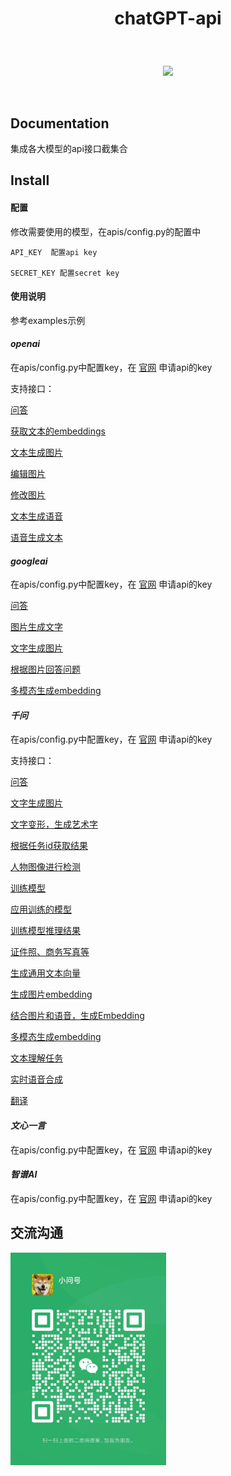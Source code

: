 # <p align="center">chatGPT-api</p>

<br>
<p align="center">
    <a href="#"><img src="https://img.shields.io/badge/python-3.9-green.svg"></a>
</p>
<br />

## Documentation

<p> 集成各大模型的api接口截集合 </p>


## Install

#### 配置

修改需要使用的模型，在apis/config.py的配置中

    API_KEY  配置api key

    SECRET_KEY 配置secret key

#### 使用说明

参考examples示例

#### *openai*

在apis/config.py中配置key，在 [官网](https://platform.openai.com/account/api-keys) 申请api的key

支持接口：

[问答](https://github.com/nwaiting/chatGPT-api/blob/master/apis/aichat/openai.py)

[获取文本的embeddings](https://github.com/nwaiting/chatGPT-api/blob/master/apis/aichat/openai.py)

[文本生成图片](https://github.com/nwaiting/chatGPT-api/blob/master/apis/aichat/openai.py)

[编辑图片](https://github.com/nwaiting/chatGPT-api/blob/master/apis/aichat/openai.py)

[修改图片](https://github.com/nwaiting/chatGPT-api/blob/master/apis/aichat/openai.py)

[文本生成语音](https://github.com/nwaiting/chatGPT-api/blob/master/apis/aichat/openai.py)

[语音生成文本](https://github.com/nwaiting/chatGPT-api/blob/master/apis/aichat/openai.py)


#### *googleai*

在apis/config.py中配置key，在 [官网](https://cloud.google.com/vertex-ai/docs/generative-ai/model-reference/gemini?hl=zh-cn) 申请api的key

[问答](https://github.com/nwaiting/chatGPT-api/blob/master/apis/aichat/googleai.py)

[图片生成文字](https://github.com/nwaiting/chatGPT-api/blob/master/apis/aichat/googleai.py)

[文字生成图片](https://github.com/nwaiting/chatGPT-api/blob/master/apis/aichat/googleai.py)

[根据图片回答问题](https://github.com/nwaiting/chatGPT-api/blob/master/apis/aichat/googleai.py)

[多模态生成embedding](https://github.com/nwaiting/chatGPT-api/blob/master/apis/aichat/googleai.py)


#### *千问*

在apis/config.py中配置key，在 [官网](https://help.aliyun.com/zh/dashscope/developer-reference/tongyi-qianwen-vl-api) 申请api的key

支持接口：

[问答](https://github.com/nwaiting/chatGPT-api/blob/master/apis/aichat/qianwenai.py)

[文字生成图片](https://github.com/nwaiting/chatGPT-api/blob/master/apis/aichat/qianwenai.py)

[文字变形，生成艺术字](https://github.com/nwaiting/chatGPT-api/blob/master/apis/aichat/qianwenai.py)

[根据任务id获取结果](https://github.com/nwaiting/chatGPT-api/blob/master/apis/aichat/qianwenai.py)

[人物图像进行检测](https://github.com/nwaiting/chatGPT-api/blob/master/apis/aichat/qianwenai.py)

[训练模型](https://github.com/nwaiting/chatGPT-api/blob/master/apis/aichat/qianwenai.py)

[应用训练的模型](https://github.com/nwaiting/chatGPT-api/blob/master/apis/aichat/qianwenai.py)

[训练模型推理结果](https://github.com/nwaiting/chatGPT-api/blob/master/apis/aichat/qianwenai.py)

[证件照、商务写真等](https://github.com/nwaiting/chatGPT-api/blob/master/apis/aichat/qianwenai.py)

[生成通用文本向量](https://github.com/nwaiting/chatGPT-api/blob/master/apis/aichat/qianwenai.py)

[生成图片embedding](https://github.com/nwaiting/chatGPT-api/blob/master/apis/aichat/qianwenai.py)

[结合图片和语音，生成Embedding](https://github.com/nwaiting/chatGPT-api/blob/master/apis/aichat/qianwenai.py)

[多模态生成embedding](https://github.com/nwaiting/chatGPT-api/blob/master/apis/aichat/qianwenai.py)

[文本理解任务](https://github.com/nwaiting/chatGPT-api/blob/master/apis/aichat/qianwenai.py)

[实时语音合成](https://github.com/nwaiting/chatGPT-api/blob/master/apis/aichat/qianwenai.py)

[翻译](https://github.com/nwaiting/chatGPT-api/blob/master/apis/aichat/qianwenai.py)


#### *文心一言*

在apis/config.py中配置key，在 [官网](https://yiyan.baidu.com/welcome) 申请api的key


#### *智谱AI*

在apis/config.py中配置key，在 [官网](https://maas.aminer.cn/) 申请api的key



## 交流沟通
<img src="./images/wx.jpg" width="249"/>

